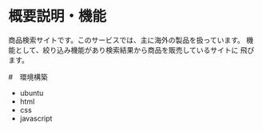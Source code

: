# 概要説明・機能

商品検索サイトです。このサービスでは、主に海外の製品を扱っています。  機能として、絞り込み機能があり検索結果から商品を販売しているサイトに  飛びます。

#　環境構築

* ubuntu
* html
* css
* javascript




